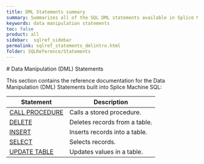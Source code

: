 ```yaml
---
title: DML Statements summary
summary: Summarizes all of the SQL DML statements available in Splice Machine SQL.
keywords: data manipulation statements
toc: false
product: all
sidebar:  sqlref_sidebar
permalink: sqlref_statements_dmlintro.html
folder: SQLReference/Statements
---
```

<section>
<div class="TopicContent" data-swiftype-index="true" markdown="1">
# Data Manipulation (DML) Statements

This section contains the reference documentation for the Data
Manipulation (DML) Statements built into Splice Machine SQL:

<table summary="Summary table with links to and descriptions of DML statement topics">
                <col />
                <col />
                <thead>
                    <tr>
                        <th>Statement</th>
                        <th>Description</th>
                    </tr>
                </thead>
                <tbody>
                    <tr>
                        <td class="CodeFont"><a href="sqlref_statements_callprocedure.html">CALL PROCEDURE</a>
                        </td>
                        <td>Calls a stored procedure.</td>
                    </tr>
                    <tr>
                        <td class="CodeFont"><a href="sqlref_statements_delete.html">DELETE</a>
                        </td>
                        <td>Deletes records from a table.</td>
                    </tr>
                    <tr>
                        <td class="CodeFont"><a href="sqlref_statements_insert.html">INSERT</a>
                        </td>
                        <td>Inserts records into a table.</td>
                    </tr>
                    <tr>
                        <td class="CodeFont"><a href="sqlref_expressions_select.html">SELECT</a>
                        </td>
                        <td>Selects records.</td>
                    </tr>
                    <tr>
                        <td class="CodeFont"><a href="sqlref_statements_update.html">UPDATE TABLE</a>
                        </td>
                        <td>Updates values in a table.</td>
                    </tr>
                </tbody>
            </table>
</div>
</section>

